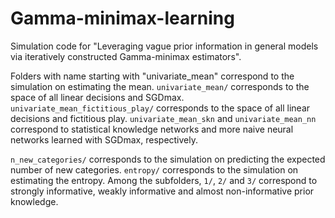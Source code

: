 # Gamma-minimax-learning

Simulation code for "Leveraging vague prior information in general models via iteratively constructed Gamma-minimax estimators".

Folders with name starting with "univariate_mean" correspond to the simulation on estimating the mean. `univariate_mean/` corresponds to the space of all linear decisions and SGDmax. `univariate_mean_fictitious_play/` corresponds to the space of all linear decisions and fictitious play. `univariate_mean_skn` and `univariate_mean_nn` correspond to statistical knowledge networks and more naive neural networks learned with SGDmax, respectively.

`n_new_categories/` corresponds to the simulation on predicting the expected number of new categories. `entropy/` corresponds to the simulation on estimating the entropy. Among the subfolders, `1/`, `2/` and `3/` correspond to strongly informative, weakly informative and almost non-informative prior knowledge.
